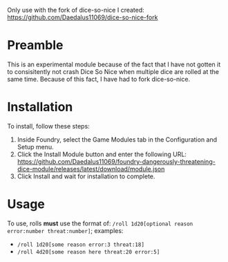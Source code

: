 Only use with the fork of dice-so-nice I created: https://github.com/Daedalus11069/dice-so-nice-fork

# Preamble

This is an experimental module because of the fact that I have not gotten it to consisitently not crash Dice So Nice when multiple dice are rolled at the same time.
Because of this fact, I have had to fork dice-so-nice.

# Installation

To install, follow these steps:

1.  Inside Foundry, select the Game Modules tab in the Configuration and Setup menu.
2.  Click the Install Module button and enter the following URL: https://github.com/Daedalus11069/foundry-dangerously-threatening-dice-module/releases/latest/download/module.json
3.  Click Install and wait for installation to complete.

# Usage

To use, rolls **must** use the format of: `/roll 1d20[optional reason error:number threat:number]`; examples:

- `/roll 1d20[some reason error:3 threat:18]`
- `/roll 4d20[some reason here threat:20 error:5]`
